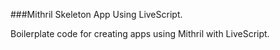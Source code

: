 ###Mithril Skeleton App Using LiveScript.

Boilerplate code for creating apps using Mithril with LiveScript.
